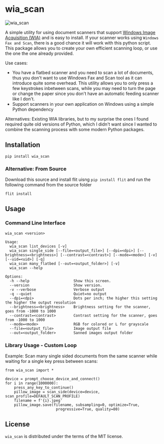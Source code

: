 #  wia_scan

![wia_scan](res/teaser.png)

A simple utility for using document scanners that support
[Windows Image Acquisition (WIA)](https://learn.microsoft.com/en-us/windows/win32/wia/-wia-startpage)
and is easy to install. If your scanner works using `Windows Fax and Scan`, there is a good chance it will work with this python script.
This package allows you to create your own efficient scanning loop, or use the one the one already provided.

Use cases:
* You have a flatbed scanner and you need to scan a lot of documents, thus you don't want to
	use Windows Fax and Scan tool as it can introduce quite some overhead. This utility allows
	you to only press a few keystrokes inbetween scans, while you may need to turn the page or
	change the paper since you don't have an automatic feeding scanner like I don't.
* Support scanners in your own application on Windows using a simple Python dependency

Alternatives: Existing WIA libraries, but to my surprise the ones I found required quite old
versions of Python, which I didn't want since I wanted to combine the scanning process with some modern Python packages.

## Installation
```
pip install wia_scan
```

### Alternative: From Source
Download this source and install flit uisng `pip install flit` and run the following command from the source folder
```
flit install
```

## Usage

### Command Line Interface

```
wia_scan <version>

Usage:
  wia_scan list_devices [-v]
  wia_scan single_side [--file=<output_file>] [--dpi=<dpi>] [--brightness=<brightness>] [--contrast=<contrast>] [--mode=<mode>] [-v] [--uid=<uid>] [-q]
  wia_scan many_flatbed [--out=<output_folder>] [-v]
  wia_scan --help

Options:
  -h --help                    Show this screen.
  --version                    Show version.
  -v --verbose                 Verbose output
  -q --quiet                   Quiet=no output
  --dpi=<dpi>                  Dots per inch; the higher this setting the higher the output resolution
  --brightness=<brightness>    Brightness setting for the scanner, goes from -1000 to 1000
  --contrast=<contrast>        Contrast setting for the scanner, goes from -1000 to 1000
  --mode=<mode>                RGB for colored or L for grayscale
  --file=<output_file>         Image output file
  --out=<output_folder>        Sanned images output folder
```


### Library Usage - Custom Loop
Example: Scan many single sided documents from the same scanner while waiting for a single key press between scans:
```
from wia_scan import *

device = prompt_choose_device_and_connect()
for i in range(1000000):
    press_any_key_to_continue()
    pillow_image = scan_side(device=device, scan_profile=DEFAULT_SCAN_PROFILE)
	filename = f'{i}.jpeg'
    pillow_image.save(filename, subsampling=0, optimize=True,
					   progressive=True, quality=80)
```


## License
`wia_scan` is distributed under the terms of the MIT license.
